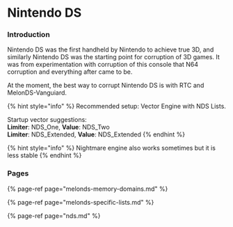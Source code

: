 # Nintendo DS

### Introduction

Nintendo DS was the first handheld by Nintendo to achieve true 3D, and similarly Nintendo DS was the starting point for corruption of 3D games. It was from experimentation with corruption of this console that N64 corruption and everything after came to be. 

At the moment, the best way to corrupt Nintendo DS is with RTC and MelonDS-Vanguiard.

{% hint style="info" %}
Recommended setup: Vector Engine with NDS Lists.   
  
Startup vector suggestions:  
**Limiter**: NDS\_One, **Value**: NDS\_Two  
**Limiter**: NDS\_Extended, **Value**: NDS\_Extended
{% endhint %}

{% hint style="info" %}
Nightmare engine also works sometimes but it is less stable
{% endhint %}

### Pages

{% page-ref page="melonds-memory-domains.md" %}

{% page-ref page="melonds-specific-lists.md" %}

{% page-ref page="nds.md" %}



